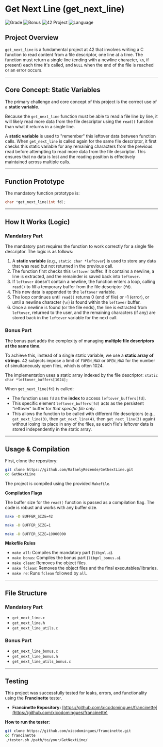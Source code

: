 # Get Next Line (get_next_line)

![Grade](https://img.shields.io/badge/Grade-125%25-brightgreen)
![Bonus](https://img.shields.io/badge/Bonus-Complete-brightgreen)
![42 Project](https://img.shields.io/badge/42_Project-get_next_line-00babc?)
![Language](https://img.shields.io/badge/Language-C-blue)

## Project Overview

`get_next_line` is a fundamental project at 42 that involves writing a C function to read content from a file descriptor, one line at a time. The function must return a single line (ending with a newline character, `\n`, if present) each time it's called, and `NULL` when the end of the file is reached or an error occurs.

---

## Core Concept: Static Variables

The primary challenge and core concept of this project is the correct use of a **static variable**.

Because the `get_next_line` function must be able to read a file line by line, it will likely read more data from the file descriptor using the `read()` function than what it returns in a single line.

A **static variable** is used to "remember" this leftover data between function calls. When `get_next_line` is called again for the same file descriptor, it first checks this static variable for any remaining characters from the previous read before attempting to read more data from the file descriptor. This ensures that no data is lost and the reading position is effectively maintained across multiple calls.

---

## Function Prototype

The mandatory function prototype is:

```c
char *get_next_line(int fd);
```

-----

## How It Works (Logic)

### Mandatory Part

The mandatory part requires the function to work correctly for a single file descriptor. The logic is as follows:

1.  A **static variable** (e.g., `static char *leftover`) is used to store any data that was read but not returned in the previous call.
2.  The function first checks this `leftover` buffer. If it contains a newline, a line is extracted, and the remainder is saved back into `leftover`.
3.  If `leftover` doesn't contain a newline, the function enters a loop, calling `read()` to fill a temporary buffer from the file descriptor (`fd`).
4.  This new data is appended to the `leftover` variable.
5.  The loop continues until `read()` returns 0 (end of file) or -1 (error), or until a newline character (`\n`) is found within the `leftover` buffer.
6.  Once a newline is found (or the file ends), the line is extracted from `leftover`, returned to the user, and the remaining characters (if any) are stored back in the `leftover` variable for the next call.

### Bonus Part

The bonus part adds the complexity of managing **multiple file descriptors at the same time**.

To achieve this, instead of a single static variable, we use a **static array of strings**. 42 subjects impose a limit of `FOPEN_MAX` or `OPEN_MAX` for the number of simultaneously open files, which is often 1024.

The implementation uses a static array indexed by the file descriptor:
`static char *leftover_buffers[1024];`

When `get_next_line(fd)` is called:

  * The function uses `fd` as the **index** to access `leftover_buffers[fd]`.
  * This specific element `leftover_buffers[fd]` acts as the persistent "leftover" buffer for *that specific file only*.
  * This allows the function to be called with different file descriptors (e.g., `get_next_line(3)`, then `get_next_line(4)`, then `get_next_line(3)` again) without losing its place in any of the files, as each file's leftover data is stored independently in the static array.

-----

## Usage & Compilation

First, clone the repository:

```bash
git clone https://github.com/RafaelyRezende/GetNextLine.git
cd GetNextLine
```

The project is compiled using the provided `Makefile`.

**Compilation Flags**

The buffer size for the `read()` function is passed as a compilation flag. The code is robust and works with any buffer size.

```bash
make -D BUFFER_SIZE=42

make -D BUFFER_SIZE=1

make -D BUFFER_SIZE=10000000
```

**Makefile Rules**

  * `make all`: Compiles the mandatory part (`libgnl.a`).
  * `make bonus`: Compiles the bonus part (`libgnl_bonus.a`).
  * `make clean`: Removes the object files.
  * `make fclean`: Removes the object files and the final executables/libraries.
  * `make re`: Runs `fclean` followed by `all`.

-----

## File Structure

### Mandatory Part

  * `get_next_line.c`
  * `get_next_line.h`
  * `get_next_line_utils.c`

### Bonus Part

  * `get_next_line_bonus.c`
  * `get_next_line_bonus.h`
  * `get_next_line_utils_bonus.c`

-----

## Testing

This project was successfully tested for leaks, errors, and functionality using the **Francinette** tester.

  * **Francinette Repository:** [https://github.com/xicodomingues/francinette](https://github.com/xicodomingues/francinette)

**How to run the tester:**

```bash
git clone https://github.com/xicodomingues/francinette.git
cd francinette
./tester.sh /path/to/your/GetNextLine/
```

